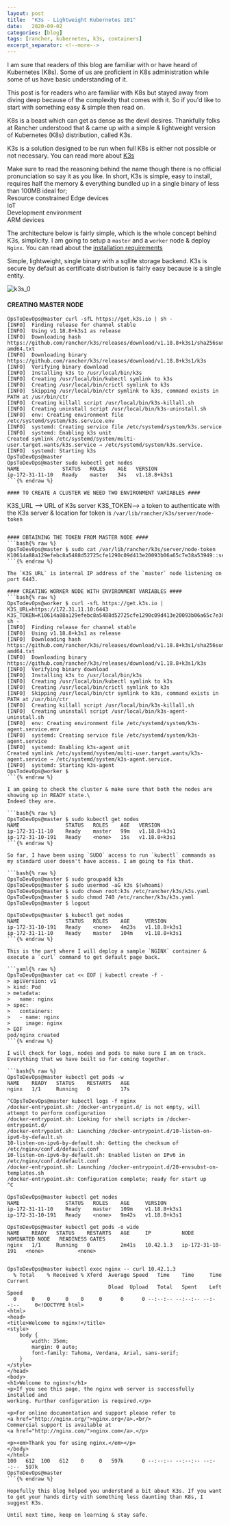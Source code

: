 ```yaml
---
layout: post
title:  "K3s - Lightweight Kubernetes 101"
date:   2020-09-02
categories: [blog]
tags: [rancher, kubernetes, k3s, containers]
excerpt_separator: <!--more-->
---
```

I am sure that readers of this blog are familiar with or have heard of Kubernetes (K8s). Some of us are proficient in K8s administration while some of us have basic understanding of it.

This post is for readers who are familiar with K8s but stayed away from diving deep because of the complexity that comes with it. So if you'd like to start with something easy & simple then read on.

K8s is a beast which can get as dense as the devil desires. Thankfully folks at Rancher understood that & came up with a simple & lightweight version of Kubernetes (K8s) distribution, called K3s. 


<!--more-->

K3s is a solution designed to be run when full K8s is either not possible or not necessary. You can read more about [K3s](https://rancher.com/docs/k3s/latest/en/)

Make sure to read the reasoning behind the name though there is no official pronunciation so say it as you like.
In short, K3s is simple, easy to install, requires half the memory & everything bundled up in a single binary of less than 100MB ideal for;\
Resource constrained Edge devices\
IoT\
Development environment\
ARM devices

The architecture below is fairly simple, which is the whole concept behind K3s, simplicity. I am going to setup a `master` and a `worker` node & deploy `Nginx`. 
You can read about the [installation requirements](https://rancher.com/docs/k3s/latest/en/installation/installation-requirements/)

Simple, lightweight, single binary with a sqllite storage backend. K3s is secure by default as certificate distribution is fairly easy because is a single entity.

![k3s_0](/assets/k3s_arch_1a.PNG)

#### CREATING MASTER NODE ####

```bash{% raw %}
OpsToDevOps@master curl -sfL https://get.k3s.io | sh - 
[INFO]  Finding release for channel stable
[INFO]  Using v1.18.8+k3s1 as release
[INFO]  Downloading hash https://github.com/rancher/k3s/releases/download/v1.18.8+k3s1/sha256sum-amd64.txt
[INFO]  Downloading binary https://github.com/rancher/k3s/releases/download/v1.18.8+k3s1/k3s
[INFO]  Verifying binary download
[INFO]  Installing k3s to /usr/local/bin/k3s
[INFO]  Creating /usr/local/bin/kubectl symlink to k3s
[INFO]  Creating /usr/local/bin/crictl symlink to k3s
[INFO]  Skipping /usr/local/bin/ctr symlink to k3s, command exists in PATH at /usr/bin/ctr
[INFO]  Creating killall script /usr/local/bin/k3s-killall.sh
[INFO]  Creating uninstall script /usr/local/bin/k3s-uninstall.sh
[INFO]  env: Creating environment file /etc/systemd/system/k3s.service.env
[INFO]  systemd: Creating service file /etc/systemd/system/k3s.service
[INFO]  systemd: Enabling k3s unit
Created symlink /etc/systemd/system/multi-user.target.wants/k3s.service → /etc/systemd/system/k3s.service.
[INFO]  systemd: Starting k3s
OpsToDevOps@master 
OpsToDevOps@master sudo kubectl get nodes                                                                                                                                                               
NAME              STATUS   ROLES    AGE   VERSION
ip-172-31-11-10   Ready    master   34s   v1.18.8+k3s1
```{% endraw %}

#### TO CREATE A CLUSTER WE NEED TWO ENVIRONMENT VARIABLES ####
```
K3S_URL --> URL of K3s server
K3S_TOKEN--> a token to authenticate with the K3s server & location for token is `/var/lib/rancher/k3s/server/node-token`
```

#### OBTAINING THE TOKEN FROM MASTER NODE ####
```bash{% raw %}
OpsToDevOps@master $ sudo cat /var/lib/rancher/k3s/server/node-token
K10614a88a129efebc8a5488d52725cfe1290c09d413e20093b06a65c7e38a53949::server:1fdb61861d640d22c1fb98dc71371f18
```{% endraw %}

The `K3S_URL` is internal IP address of the `master` node listening on port 6443.

#### CREATING WORKER NODE WITH ENVIRONMENT VARIABLES ####
```bash{% raw %}
OpsTodevOps@worker $ curl -sfL https://get.k3s.io | K3S_URL=https://172.31.11.10:6443 K3S_TOKEN=K10614a88a129efebc8a5488d52725cfe1290c09d413e20093b06a65c7e38a53949::server:1fdb61861d640d22c1fb98dc71371f18 sh -
[INFO]  Finding release for channel stable
[INFO]  Using v1.18.8+k3s1 as release
[INFO]  Downloading hash https://github.com/rancher/k3s/releases/download/v1.18.8+k3s1/sha256sum-amd64.txt
[INFO]  Downloading binary https://github.com/rancher/k3s/releases/download/v1.18.8+k3s1/k3s
[INFO]  Verifying binary download
[INFO]  Installing k3s to /usr/local/bin/k3s
[INFO]  Creating /usr/local/bin/kubectl symlink to k3s
[INFO]  Creating /usr/local/bin/crictl symlink to k3s
[INFO]  Skipping /usr/local/bin/ctr symlink to k3s, command exists in PATH at /usr/bin/ctr
[INFO]  Creating killall script /usr/local/bin/k3s-killall.sh
[INFO]  Creating uninstall script /usr/local/bin/k3s-agent-uninstall.sh
[INFO]  env: Creating environment file /etc/systemd/system/k3s-agent.service.env
[INFO]  systemd: Creating service file /etc/systemd/system/k3s-agent.service
[INFO]  systemd: Enabling k3s-agent unit
Created symlink /etc/systemd/system/multi-user.target.wants/k3s-agent.service → /etc/systemd/system/k3s-agent.service.
[INFO]  systemd: Starting k3s-agent
OpsTodevOps@worker $
```{% endraw %}

I am going to check the cluster & make sure that both the nodes are showing up in READY state.\
Indeed they are.

```bash{% raw %}
OpsToDevOps@master $ sudo kubectl get nodes
NAME               STATUS   ROLES    AGE   VERSION
ip-172-31-11-10    Ready    master   99m   v1.18.8+k3s1
ip-172-31-10-191   Ready    <none>   15s   v1.18.8+k3s1
```{% endraw %}

So far, I have been using `SUDO` access to run `kubectl` commands as my standard user doesn't have access. I am going to fix that.

```bash{% raw %}
OpsToDevOps@master $ sudo groupadd k3s
OpsToDevOps@master $ sudo usermod -aG k3s $(whoami)
OpsToDevOps@master $ sudo chown root:k3s /etc/rancher/k3s/k3s.yaml                                                                                                                                 
OpsToDevOps@master $ sudo chmod 740 /etc/rancher/k3s/k3s.yaml 
OpsToDevOps@master $ logout

OpsToDevOps@master $ kubectl get nodes                                                                                                                                                        
NAME               STATUS   ROLES    AGE     VERSION
ip-172-31-10-191   Ready    <none>   4m23s   v1.18.8+k3s1
ip-172-31-11-10    Ready    master   104m    v1.18.8+k3s1
```{% endraw %}

This is the part where I will deploy a sample `NGINX` container & execute a `curl` command to get default page back. 

```yaml{% raw %}
OpsToDevOps@master cat << EOF | kubectl create -f -
> apiVersion: v1
> kind: Pod
> metadata:
>   name: nginx
> spec:
>   containers:
>   - name: nginx
>     image: nginx
> EOF
pod/nginx created
```{% endraw %}

I will check for logs, nodes and pods to make sure I am on track. Everything that we have built so far coming together.

```bash{% raw %}
OpsToDevOps@master kubectl get pods -w
NAME    READY   STATUS    RESTARTS   AGE
nginx   1/1     Running   0          17s

^COpsToDevOps@master kubectl logs -f nginx
/docker-entrypoint.sh: /docker-entrypoint.d/ is not empty, will attempt to perform configuration
/docker-entrypoint.sh: Looking for shell scripts in /docker-entrypoint.d/
/docker-entrypoint.sh: Launching /docker-entrypoint.d/10-listen-on-ipv6-by-default.sh
10-listen-on-ipv6-by-default.sh: Getting the checksum of /etc/nginx/conf.d/default.conf
10-listen-on-ipv6-by-default.sh: Enabled listen on IPv6 in /etc/nginx/conf.d/default.conf
/docker-entrypoint.sh: Launching /docker-entrypoint.d/20-envsubst-on-templates.sh
/docker-entrypoint.sh: Configuration complete; ready for start up
^C

OpsToDevOps@master kubectl get nodes
NAME               STATUS   ROLES    AGE     VERSION
ip-172-31-11-10    Ready    master   109m    v1.18.8+k3s1
ip-172-31-10-191   Ready    <none>   9m42s   v1.18.8+k3s1

OpsToDevOps@master kubectl get pods -o wide
NAME    READY   STATUS    RESTARTS   AGE     IP          NODE               NOMINATED NODE   READINESS GATES
nginx   1/1     Running   0          2m41s   10.42.1.3   ip-172-31-10-191   <none>           <none>


OpsToDevOps@master kubectl exec nginx -- curl 10.42.1.3
  % Total    % Received % Xferd  Average Speed   Time    Time     Time  Current
                                 Dload  Upload   Total   Spent    Left  Speed
  0     0    0     0    0     0      0      0 --:--:-- --:--:-- --:--:--     0<!DOCTYPE html>
<html>
<head>
<title>Welcome to nginx!</title>
<style>
    body {
        width: 35em;
        margin: 0 auto;
        font-family: Tahoma, Verdana, Arial, sans-serif;
    }
</style>
</head>
<body>
<h1>Welcome to nginx!</h1>
<p>If you see this page, the nginx web server is successfully installed and
working. Further configuration is required.</p>

<p>For online documentation and support please refer to
<a href="http://nginx.org/">nginx.org</a>.<br/>
Commercial support is available at
<a href="http://nginx.com/">nginx.com</a>.</p>

<p><em>Thank you for using nginx.</em></p>
</body>
</html>
100   612  100   612    0     0   597k      0 --:--:-- --:--:-- --:--:--  597k
OpsToDevOps@master 
```{% endraw %}

Hopefully this blog helped you understand a bit about K3s. If you want to get your hands dirty with something less daunting than K8s, I suggest K3s.

Until next time, keep on learning & stay safe.
